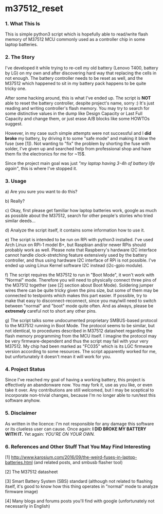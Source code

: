# m37512_reset


### 1. What This Is

This is simple python3 script which is hopefully able to read/write flash memory of M37512 MCU commonly used as a controller chip in some laptop batteries.


### 2. The Story

I've developed it while trying to re-cell my old battery (Lenovo T400, battery by LG) on my own and after discovering hard way that replacing the cells in not enough. The battery controller needs to be reset as well, and the M37512 which happened to sit in my battery pack happens to be quite tricky one.

After some hacking around, this is what I've ended up. The script is **NOT** able to reset the battery controller, despite project's name, sorry :) It's just reading and writing controller's flash memory. You may try to search for some distinctive values in the dump like Design Capacity or Last Full Capacity and change them, or just erase A/B blocks like some HOWTOs suggest.

However, in my case such simple attempts were not successful and I **did broke** my battery, by driving it to some "safe mode" and making it blow the fuse (see [1]). Not wanting to "fix" the problem by shorting the fuse with solder, I've given up and searched help from professional shop and have them fix the electronics for me for ~15$.

Since the project main goal was just *"my laptop having 3-4h of battery life again"*, this is where I've stopped it.


### 3. Usage

a) Are you sure you want to do this?

b) Really?

c) Okay, first please get familiar how laptop batteries work, google as much as possible about the M37512, search for other people's stories who tried similar deeds...

d) Analyze the script itself, it contains some information how to use it.

e) The script is intended to be run on RPi with python3 installed. I've used Arch Linux on RPi-1 model B+, but Raspbian and/or newer RPis should probably work as well. Please note that Raspberry's hardware I2C interface cannot handle clock-stretching feature extensively used by the battery controller, and thus using hardware I2C interface of RPi is not possible. I've ended up using Linux Kernel software I2C instead (i2c-gpio module).

f) The script requires the M37512 to run in "Boot Mode", it won't work with "Normal" mode. Therefore you will need to physically connect three pins of the M37512 together (see [2] section about Boot Mode). Soldering jumper wires there can be quite tricky given the pins size, but some of them may be connected to testpoints which makes this part easier. If possible, try to make that easy to disconnect-reconnect, since you may/will need to switch between "normal" and "boot" mode quite often. And as always, please be **extremely** careful not to short any other pins.

g) The script talks some undocumented proprietary SMBUS-based protocol to the M37512 running in Boot Mode. The protocol seems to be similar, but not identical, to procedures described in M37512 datasheet regarding the flash memory programming from the MCU itself. I imagine the protocol may be very firmware-dependent and thus the script may fail with your very M37512. My chip had been marked as "FC035" which is its LGC firmware version according to some resources. The script apparently worked for me, but unfortunately it doesn't mean it will work for you.


### 4. Project Status

Since I've reached my goal of having a working battery, this project is effectively an abandonware now. You may fork it, use as you like, or even take it over. Any contributions are still welcomed, but I may be sceptical to incorporate non-trivial changes, because I'm no longer able to run/test this software anyhow.


### 5. Disclaimer

As written in the licence: I'm not responsible for any damage this software or its clueless user can cause. Once again: **I DID BROKE MY BATTERY WITH IT.** Yet again: *YOU'RE ON YOUR OWN.*


### 6. References and Other Stuff That You May Find Interesting

[1] http://www.karosium.com/2016/09/the-weird-fuses-in-laptop-batteries.html (and related posts, and smbusb flasher tool)

[2] The M37512 datasheet

[3] Smart Battery System (SBS) standard (although not related to flashing itself, it's good to know how this thing operates in "normal" mode to analyze firmware image)

[4] Many blogs and forums posts you'll find with google (unfortunately not necessarily in English)

